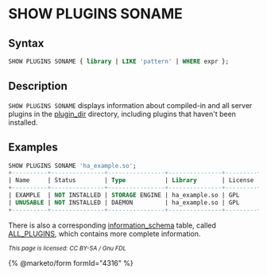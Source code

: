 
# SHOW PLUGINS SONAME

## Syntax


```sql
SHOW PLUGINS SONAME { library | LIKE 'pattern' | WHERE expr };
```

## Description


`SHOW PLUGINS SONAME` displays information about compiled-in and all server plugins in the [plugin_dir](../../../../../server-usage/replication-cluster-multi-master/optimization-and-tuning/system-variables/server-system-variables.md#plugin_dir) directory, including plugins that haven't been installed.


## Examples


```sql
SHOW PLUGINS SONAME 'ha_example.so';
+----------+---------------+----------------+---------------+---------+
| Name     | Status        | Type           | Library       | License |
+----------+---------------+----------------+---------------+---------+
| EXAMPLE  | NOT INSTALLED | STORAGE ENGINE | ha_example.so | GPL     |
| UNUSABLE | NOT INSTALLED | DAEMON         | ha_example.so | GPL     |
+----------+---------------+----------------+---------------+---------+
```

There is also a corresponding [information_schema](../system-tables/information-schema/README.md) table, called [ALL_PLUGINS](../system-tables/information-schema/information-schema-tables/all-plugins-table-information-schema.md), which contains more complete information.


<sub>_This page is licensed: CC BY-SA / Gnu FDL_</sub>


{% @marketo/form formId="4316" %}
